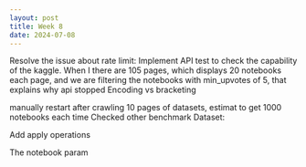 ```yaml
---
layout: post
title: Week 8
date: 2024-07-08
---
```

Resolve the issue about rate limit: Implement API test to check the capability of the kaggle. When I there are 105 pages, which displays 20 notebooks each page, and we are filtering the notebooks with min_upvotes of 5, that explains why api stopped 
Encoding vs bracketing

manually restart after crawling 10 pages of datasets, estimat to get 1000 notebooks each time
Checked other benchmark Dataset:

Add apply operations

The notebook param
